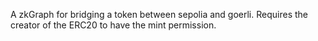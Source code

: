 A zkGraph for bridging a token between sepolia and goerli. 
Requires the creator of the ERC20 to have the mint permission.
